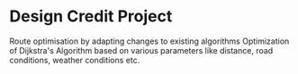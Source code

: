 # Design Credit Project
Route optimisation by adapting changes to existing algorithms
Optimization of Dijkstra's Algorithm based on various parameters like distance, road conditions, weather conditions etc.
